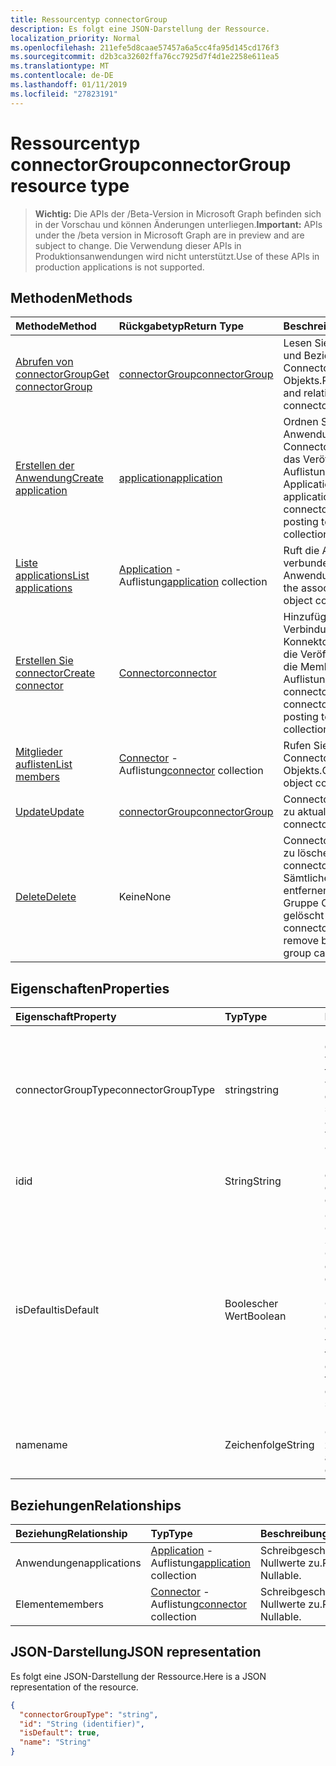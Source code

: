 ```yaml
---
title: Ressourcentyp connectorGroup
description: Es folgt eine JSON-Darstellung der Ressource.
localization_priority: Normal
ms.openlocfilehash: 211efe5d8caae57457a6a5cc4fa95d145cd176f3
ms.sourcegitcommit: d2b3ca32602ffa76cc7925d7f4d1e2258e611ea5
ms.translationtype: MT
ms.contentlocale: de-DE
ms.lasthandoff: 01/11/2019
ms.locfileid: "27823191"
---
```

# <a name="connectorgroup-resource-type"></a><span data-ttu-id="e4414-103">Ressourcentyp connectorGroup</span><span class="sxs-lookup"><span data-stu-id="e4414-103">connectorGroup resource type</span></span>

> <span data-ttu-id="e4414-104">**Wichtig:** Die APIs der /Beta-Version in Microsoft Graph befinden sich in der Vorschau und können Änderungen unterliegen.</span><span class="sxs-lookup"><span data-stu-id="e4414-104">**Important:** APIs under the /beta version in Microsoft Graph are in preview and are subject to change.</span></span> <span data-ttu-id="e4414-105">Die Verwendung dieser APIs in Produktionsanwendungen wird nicht unterstützt.</span><span class="sxs-lookup"><span data-stu-id="e4414-105">Use of these APIs in production applications is not supported.</span></span>

## <a name="methods"></a><span data-ttu-id="e4414-106">Methoden</span><span class="sxs-lookup"><span data-stu-id="e4414-106">Methods</span></span>

| <span data-ttu-id="e4414-107">Methode</span><span class="sxs-lookup"><span data-stu-id="e4414-107">Method</span></span>           | <span data-ttu-id="e4414-108">Rückgabetyp</span><span class="sxs-lookup"><span data-stu-id="e4414-108">Return Type</span></span>    |<span data-ttu-id="e4414-109">Beschreibung</span><span class="sxs-lookup"><span data-stu-id="e4414-109">Description</span></span>|
|:---------------|:--------|:----------|
|[<span data-ttu-id="e4414-110">Abrufen von connectorGroup</span><span class="sxs-lookup"><span data-stu-id="e4414-110">Get connectorGroup</span></span>](../api/connectorgroup-get.md) | [<span data-ttu-id="e4414-111">connectorGroup</span><span class="sxs-lookup"><span data-stu-id="e4414-111">connectorGroup</span></span>](connectorgroup.md) |<span data-ttu-id="e4414-112">Lesen Sie Eigenschaften und Beziehungen des ConnectorGroup-Objekts.</span><span class="sxs-lookup"><span data-stu-id="e4414-112">Read properties and relationships of connectorGroup object.</span></span>|
|[<span data-ttu-id="e4414-113">Erstellen der Anwendung</span><span class="sxs-lookup"><span data-stu-id="e4414-113">Create application</span></span>](../api/connectorgroup-post-applications.md) |[<span data-ttu-id="e4414-114">application</span><span class="sxs-lookup"><span data-stu-id="e4414-114">application</span></span>](application.md)| <span data-ttu-id="e4414-115">Ordnen Sie eine Anwendung mit der Connector-Gruppe durch das Veröffentlichen in der Auflistung Applications.</span><span class="sxs-lookup"><span data-stu-id="e4414-115">Associate an application with the connector group by posting to the applications collection.</span></span>|
|[<span data-ttu-id="e4414-116">Liste applications</span><span class="sxs-lookup"><span data-stu-id="e4414-116">List applications</span></span>](../api/connectorgroup-list-applications.md) |<span data-ttu-id="e4414-117">[Application](application.md) -Auflistung</span><span class="sxs-lookup"><span data-stu-id="e4414-117">[application](application.md) collection</span></span>| <span data-ttu-id="e4414-118">Ruft die Auflistung der verbundenen Anwendung-Objekt.</span><span class="sxs-lookup"><span data-stu-id="e4414-118">Get the associated application object collection.</span></span>|
|[<span data-ttu-id="e4414-119">Erstellen Sie connector</span><span class="sxs-lookup"><span data-stu-id="e4414-119">Create connector</span></span>](../api/connectorgroup-post-members.md) |[<span data-ttu-id="e4414-120">Connector</span><span class="sxs-lookup"><span data-stu-id="e4414-120">connector</span></span>](connector.md)| <span data-ttu-id="e4414-121">Hinzufügen einer Verbindung an den Konnektor Gruppe durch die Veröffentlichung auf die Members-Auflistung.</span><span class="sxs-lookup"><span data-stu-id="e4414-121">Add a connector to the connector Group by posting to the members collection.</span></span>|
|[<span data-ttu-id="e4414-122">Mitglieder auflisten</span><span class="sxs-lookup"><span data-stu-id="e4414-122">List members</span></span>](../api/connectorgroup-list-members.md) |<span data-ttu-id="e4414-123">[Connector](connector.md) -Auflistung</span><span class="sxs-lookup"><span data-stu-id="e4414-123">[connector](connector.md) collection</span></span>| <span data-ttu-id="e4414-124">Rufen Sie einen Connector-Auflistung-Objekts.</span><span class="sxs-lookup"><span data-stu-id="e4414-124">Get a connector object collection.</span></span>|
|[<span data-ttu-id="e4414-125">Update</span><span class="sxs-lookup"><span data-stu-id="e4414-125">Update</span></span>](../api/connectorgroup-update.md) | [<span data-ttu-id="e4414-126">connectorGroup</span><span class="sxs-lookup"><span data-stu-id="e4414-126">connectorGroup</span></span>](connectorgroup.md)    |<span data-ttu-id="e4414-127">ConnectorGroup-Objekt zu aktualisieren.</span><span class="sxs-lookup"><span data-stu-id="e4414-127">Update connectorGroup object.</span></span> |
|[<span data-ttu-id="e4414-128">Delete</span><span class="sxs-lookup"><span data-stu-id="e4414-128">Delete</span></span>](../api/connectorgroup-delete.md) | <span data-ttu-id="e4414-129">Keine</span><span class="sxs-lookup"><span data-stu-id="e4414-129">None</span></span> |<span data-ttu-id="e4414-130">ConnectorGroup-Objekt zu löschen.</span><span class="sxs-lookup"><span data-stu-id="e4414-130">Delete connectorGroup object.</span></span> <span data-ttu-id="e4414-131">Sämtliche Verbinder muss entfernen, bevor eine Gruppe Connector gelöscht werden kann.</span><span class="sxs-lookup"><span data-stu-id="e4414-131">All connectors must be remove before a conector group can be deleted.</span></span> |

## <a name="properties"></a><span data-ttu-id="e4414-132">Eigenschaften</span><span class="sxs-lookup"><span data-stu-id="e4414-132">Properties</span></span>
| <span data-ttu-id="e4414-133">Eigenschaft</span><span class="sxs-lookup"><span data-stu-id="e4414-133">Property</span></span>     | <span data-ttu-id="e4414-134">Typ</span><span class="sxs-lookup"><span data-stu-id="e4414-134">Type</span></span>   |<span data-ttu-id="e4414-135">Beschreibung</span><span class="sxs-lookup"><span data-stu-id="e4414-135">Description</span></span>|
|:---------------|:--------|:----------|
|<span data-ttu-id="e4414-136">connectorGroupType</span><span class="sxs-lookup"><span data-stu-id="e4414-136">connectorGroupType</span></span>|<span data-ttu-id="e4414-137">string</span><span class="sxs-lookup"><span data-stu-id="e4414-137">string</span></span>| <span data-ttu-id="e4414-138">Der Typ des Connectors, die mit der Gruppe verwendet werden.</span><span class="sxs-lookup"><span data-stu-id="e4414-138">The type of connectors that will be used with the group.</span></span> <span data-ttu-id="e4414-139">Mögliche Werte sind: `applicationProxy`.</span><span class="sxs-lookup"><span data-stu-id="e4414-139">Possible values are: `applicationProxy`.</span></span>|
|<span data-ttu-id="e4414-140">id</span><span class="sxs-lookup"><span data-stu-id="e4414-140">id</span></span>|<span data-ttu-id="e4414-141">String</span><span class="sxs-lookup"><span data-stu-id="e4414-141">String</span></span>| <span data-ttu-id="e4414-142">Die Objekt-Id der connectorGroup</span><span class="sxs-lookup"><span data-stu-id="e4414-142">The object id of the connectorGroup</span></span>|
|<span data-ttu-id="e4414-143">isDefault</span><span class="sxs-lookup"><span data-stu-id="e4414-143">isDefault</span></span>|<span data-ttu-id="e4414-144">Boolescher Wert</span><span class="sxs-lookup"><span data-stu-id="e4414-144">Boolean</span></span>| <span data-ttu-id="e4414-145">Gibt an, ob die ConnectorGroup der Standardgruppe Connector.</span><span class="sxs-lookup"><span data-stu-id="e4414-145">Indicates if the connectorGroup is the default connector group.</span></span> <span data-ttu-id="e4414-146">Nur ein einzelner Connector Gruppe kann die Standard-ConnectorGroup und wird vom System festgelegt.</span><span class="sxs-lookup"><span data-stu-id="e4414-146">Only a single connector Group can be the default connectorGroup and is set by the system.</span></span>|
|<span data-ttu-id="e4414-147">name</span><span class="sxs-lookup"><span data-stu-id="e4414-147">name</span></span>|<span data-ttu-id="e4414-148">Zeichenfolge</span><span class="sxs-lookup"><span data-stu-id="e4414-148">String</span></span>| <span data-ttu-id="e4414-149">Der Name der ConnectorGroup zugeordnet.</span><span class="sxs-lookup"><span data-stu-id="e4414-149">The name associated with the connectorGroup.</span></span>|

## <a name="relationships"></a><span data-ttu-id="e4414-150">Beziehungen</span><span class="sxs-lookup"><span data-stu-id="e4414-150">Relationships</span></span>
| <span data-ttu-id="e4414-151">Beziehung</span><span class="sxs-lookup"><span data-stu-id="e4414-151">Relationship</span></span> | <span data-ttu-id="e4414-152">Typ</span><span class="sxs-lookup"><span data-stu-id="e4414-152">Type</span></span>   |<span data-ttu-id="e4414-153">Beschreibung</span><span class="sxs-lookup"><span data-stu-id="e4414-153">Description</span></span>|
|:---------------|:--------|:----------|
|<span data-ttu-id="e4414-154">Anwendungen</span><span class="sxs-lookup"><span data-stu-id="e4414-154">applications</span></span>|<span data-ttu-id="e4414-155">[Application](application.md) -Auflistung</span><span class="sxs-lookup"><span data-stu-id="e4414-155">[application](application.md) collection</span></span>| <span data-ttu-id="e4414-p105">Schreibgeschützt. Lässt Nullwerte zu.</span><span class="sxs-lookup"><span data-stu-id="e4414-p105">Read-only. Nullable.</span></span>|
|<span data-ttu-id="e4414-158">Elemente</span><span class="sxs-lookup"><span data-stu-id="e4414-158">members</span></span>|<span data-ttu-id="e4414-159">[Connector](connector.md) -Auflistung</span><span class="sxs-lookup"><span data-stu-id="e4414-159">[connector](connector.md) collection</span></span>| <span data-ttu-id="e4414-p106">Schreibgeschützt. Lässt Nullwerte zu.</span><span class="sxs-lookup"><span data-stu-id="e4414-p106">Read-only. Nullable.</span></span>|

## <a name="json-representation"></a><span data-ttu-id="e4414-162">JSON-Darstellung</span><span class="sxs-lookup"><span data-stu-id="e4414-162">JSON representation</span></span>

<span data-ttu-id="e4414-163">Es folgt eine JSON-Darstellung der Ressource.</span><span class="sxs-lookup"><span data-stu-id="e4414-163">Here is a JSON representation of the resource.</span></span>

<!-- {
  "blockType": "resource",
  "optionalProperties": [

  ],
  "@odata.type": "microsoft.graph.connectorGroup"
}-->

```json
{
  "connectorGroupType": "string",
  "id": "String (identifier)",
  "isDefault": true,
  "name": "String"
}

```

<!-- uuid: 8fcb5dbc-d5aa-4681-8e31-b001d5168d79
2015-10-25 14:57:30 UTC -->
<!-- {
  "type": "#page.annotation",
  "description": "connectorGroup resource",
  "keywords": "",
  "section": "documentation",
  "tocPath": ""
}-->
